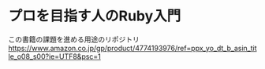 # プロを目指す人のRuby入門
この書籍の課題を進める用途のリポジトリ
https://www.amazon.co.jp/gp/product/4774193976/ref=ppx_yo_dt_b_asin_title_o08_s00?ie=UTF8&psc=1
